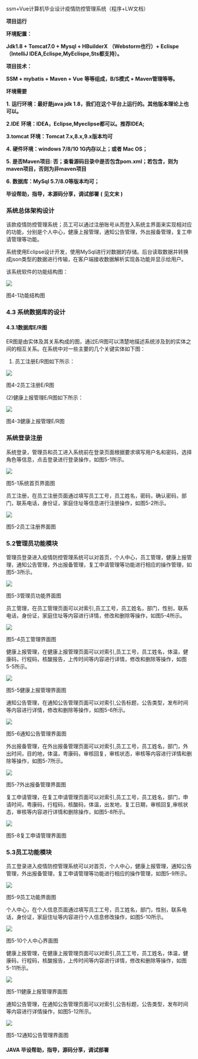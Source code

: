 ssm+Vue计算机毕业设计疫情防控管理系统（程序+LW文档）

**项目运行**

**环境配置：**

**Jdk1.8 + Tomcat7.0 + Mysql + HBuilderX** **（Webstorm也行）+ Eclispe（IntelliJ
IDEA,Eclispe,MyEclispe,Sts都支持）。**

**项目技术：**

**SSM + mybatis + Maven + Vue** **等等组成，B/S模式 + Maven管理等等。**

**环境需要**

**1.** **运行环境：最好是java jdk 1.8，我们在这个平台上运行的。其他版本理论上也可以。**

**2.IDE** **环境：IDEA，Eclipse,Myeclipse都可以。推荐IDEA;**

**3.tomcat** **环境：Tomcat 7.x,8.x,9.x版本均可**

**4.** **硬件环境：windows 7/8/10 1G内存以上；或者 Mac OS；**

**5.** **是否Maven项目: 否；查看源码目录中是否包含pom.xml；若包含，则为maven项目，否则为非maven项目**

**6.** **数据库：MySql 5.7/8.0等版本均可；**

**毕设帮助，指导，本源码分享，调试部署** **(** **见文末** **)**

### 系统总体架构设计

该款疫情防控管理系统；员工可以通过注册账号从而登入系统主界面来实现相对应的功能，分别是个人中心，健康上报管理，通知公告管理，外出报备管理，复工申请管理等功能。

系统使用Eclipse设计开发，使用MySql进行对数据的存储。后台读取数据并转换成json类型的数据进行传输，在客户端接收数据解析实现各功能并显示给用户。

该系统软件的功能结构图：

![](./res/ba702fc5181040d89db96689980c99a8.png)

图4-1功能结构图

### 4.3 系统数据库的设计

#### 4.3.1数据库E/R图

ER图是由实体及其关系构成的图，通过E/R图可以清楚地描述系统涉及到的实体之间的相互关系。在系统中对一些主要的几个关键实体如下图：

  1. 员工注册E/R图如下所示：

![](./res/fa0a86354d4d4996804d9cd406d7475f.png)

图4-2员工注册E/R图

(2)健康上报管理E/R图如下所示：

![](./res/969f5edca2a74f77a0305b07fdcb166f.png)

图4-3健康上报管理E/R图

### 系统登录注册

系统登录，管理员和员工进入系统前在登录页面根据要求填写用户名和密码，选择角色等信息，点击登录进行登录操作，如图5-1所示。

![](./res/c8cedb019bd9410aa54389d177cd1ce7.png)

图5-1系统首页界面图

员工注册，在员工注册页面通过填写员工工号，员工姓名，密码，确认密码，部门，联系电话，身份证，家庭住址等信息进行注册操作，如图5-2所示。

![](./res/ff3a5480cce041b9b636c6fb606eaa18.png)

图5-2员工注册界面图

### 5.2管理员功能模块

管理员登录进入疫情防控管理系统可以对首页，个人中心，员工管理，健康上报管理，通知公告管理，外出报备管理，复工申请管理等功能进行相应的操作管理，如图5-3所示。

![](./res/c2ecb14191e44b17b287babbef7b104c.png)

图5-3管理员功能界面图

员工管理，在员工管理页面可以对索引,员工工号，员工姓名，部门，性别，联系电话，身份证，家庭住址等内容进行详情，修改和删除等操作，如图5-4所示。

![](./res/defdc09d0b7941768fa581cd3311f2fa.png)

图5-4员工管理界面图

健康上报管理，在健康上报管理页面可以对索引,员工工号，员工姓名，体温，健康码，行程码，核酸报告，上传时间等内容进行详情，修改和删除等操作，如图5-5所示。

![](./res/b494a9f0fccb43b5aaed7b14ba2c0bbc.png)

图5-5健康上报管理界面图

通知公告管理，在通知公告管理页面可以对索引,公告标题，公告类型，发布时间等内容进行详情，修改和删除等操作，如图5-6所示。

![](./res/eca7ccc1e1e9480c9e1609a2288d239e.png)

图5-6通知公告管理界面图

外出报备管理，在外出报备管理页面可以对索引,员工工号，员工姓名，部门，外出时间，目的地，体温，粤康码，审核回复，审核状态，审核等内容进行详情和删除等操作，如图5-7所示。

![](./res/1f5baaeb06ed43528b9cf63f70f6a70c.png)

图5-7外出报备管理界面图

复工申请管理，在复工申请管理页面可以对索引,员工工号，员工姓名，部门，申请时间，粤康码，行程码，核酸码，体温，出发地，复工日期，审核回复,审核状态，审核等内容进行详情和删除操作，如图5-8所示。

![](./res/4a83f441391b4e3d8a59347dd8676055.png)

图5-8复工申请管理界面图

### 5.3员工功能模块

员工登录进入疫情防控管理系统可以对首页，个人中心，健康上报管理，通知公告管理，外出报备管理，复工申请管理等功能进行相应的操作管理，如图5-9所示。

![](./res/df3f3d2616cc43f099b163a3b340836f.png)

图5-9员工功能界面图

个人中心，在个人信息页面通过填写员工工号，员工姓名，部门，性别，联系电话，身份证，家庭住址等内容进行个人信息修改操作，如图5-10所示。

![](./res/505fbe6182884c60a5027d4977a73960.png)

图5-10个人中心界面图

健康上报管理，在健康上报管理页面可以对索引,员工工号，员工姓名，体温，健康码，行程码，核酸报告，上传时间等内容进行详情，修改和删除等操作，如图5-11所示。

![](./res/cfca89064c044ffd81923bb2aa91231c.png)

图5-11健康上报管理界面图

通知公告管理，在通知公告管理页面可以对索引,公告标题，公告类型，发布时间等内容进行详情操作，如图5-12所示。

![](./res/6316a51106fb46428d68df4d1700760c.png)

图5-12通知公告管理界面图

#### **JAVA** **毕设帮助，指导，源码分享，调试部署**


